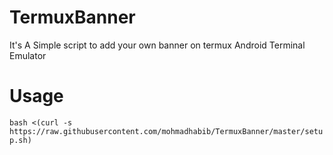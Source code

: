 # TermuxBanner
It's A Simple script to add your own banner on termux Android Terminal Emulator

# Usage
`bash <(curl -s https://raw.githubusercontent.com/mohmadhabib/TermuxBanner/master/setup.sh)`
